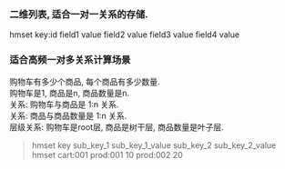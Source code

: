 ### 二维列表, 适合一对一关系的存储.  
hmset key:id field1 value field2 value field3 value field4 value


### 适合高频一对多关系计算场景  
购物车有多少个商品, 每个商品有多少数量.  
购物车是1, 商品是n, 商品数量是n.  
关系: 购物车与商品是 1:n 关系.    
关系: 商品与商品数量是 1:n 关系.  
层级关系: 购物车是root层, 商品是树干层, 商品数量是叶子层.
> hmset key sub_key_1 sub_key_1_value sub_key_2 sub_key_2_value  
> hmset cart:001 prod:001 10 prod:002 20

